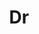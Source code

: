 ---
layout: person
given: Adrian
family: Weller
department: Engineering
title: Dr
job_title: Director of Research in Machine Learning
crsid: aw665
image: /assets/upload/Weller_Adrian.png
webpage: https://mlg.eng.cam.ac.uk/adrian/
biography: Adrian Weller MBE is a Director of Research in Machine Learning at the
  University of Cambridge, and at the Leverhulme Centre for the Future of Intelligence
  where he is Programme Director for Trust and Society. He is a Turing AI Fellow in
  Trustworthy Machine Learning, and heads Safe and Ethical AI at The Alan Turing Institute,
  the UK national institute for data science and AI. His interests span AI, its commercial
  applications and helping to ensure beneficial outcomes for society. He serves on
  several boards and previously held senior roles in finance.
---